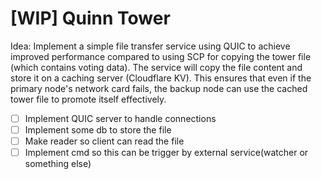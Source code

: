 # [WIP] Quinn Tower

Idea: Implement a simple file transfer service using QUIC to achieve improved performance compared to using SCP for copying the tower file (which contains voting data). The service will copy the file content and store it on a caching server (Cloudflare KV). This ensures that even if the primary node's network card fails, the backup node can use the cached tower file to promote itself effectively.

- [ ] Implement QUIC server to handle connections
- [ ] Implement some db to store the file
- [ ] Make reader so client can read the file
- [ ] Implement cmd so this can be trigger by external service(watcher or something else)
